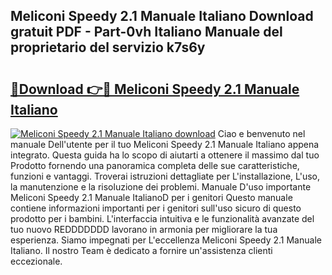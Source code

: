 ## Meliconi Speedy 2.1 Manuale Italiano Download gratuit PDF - Part-0vh Italiano Manuale del proprietario del servizio k7s6y

# <h2><a href="http://dfc0jh.blite.top/?on=Meliconi+Speedy+2.1+Manuale+Italiano">🔗Download 👉🔴 Meliconi Speedy 2.1 Manuale Italiano</a></h2>

[![Meliconi Speedy 2.1 Manuale Italiano download](https://i.imgur.com/lujVjoI.png)](http://dfc0jh.blite.top/?on=Meliconi+Speedy+2.1+Manuale+Italiano)
Ciao e benvenuto nel manuale Dell'utente per il tuo Meliconi Speedy 2.1 Manuale Italiano appena integrato. Questa guida ha lo scopo di aiutarti a ottenere il massimo dal tuo Prodotto fornendo una panoramica completa delle sue caratteristiche, funzioni e vantaggi. Troverai istruzioni dettagliate per L'installazione, L'uso, la manutenzione e la risoluzione dei problemi. Manuale D'uso importante Meliconi Speedy 2.1 Manuale ItalianoD per i genitori Questo manuale contiene informazioni importanti per i genitori sull'uso sicuro di questo prodotto per i bambini. L'interfaccia intuitiva e le funzionalità avanzate del tuo nuovo REDDDDDDD lavorano in armonia per migliorare la tua esperienza. Siamo impegnati per L'eccellenza Meliconi Speedy 2.1 Manuale Italiano. Il nostro Team è dedicato a fornire un'assistenza clienti eccezionale.
